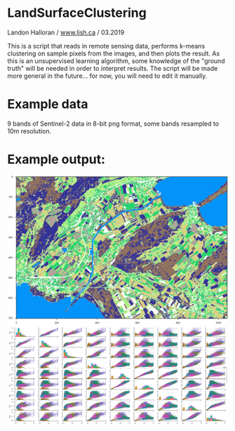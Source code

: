 # LandSurfaceClustering

Landon Halloran  /  www.ljsh.ca  /  03.2019

This is a script that reads in remote sensing data, performs k-means clustering on sample pixels from the images, and then plots the result. As this is an unsupervised learning algorithm, some knowledge of the "ground truth" will be needed in order to interpret results.
The script will be made more general in the future... for now, you will need to edit it manually.


# Example data
9 bands of Sentinel-2 data in 8-bit png format, some bands resampled to 10m resolution.

# Example output:
![Example output. 8 clusters. Seeland, Neuchatel and Bern Cantons, Switzerland.](extras/output_example_8clusters_Seeland_Switzerland_map.png)
![Example output. 8 clusters. Seeland, Neuchatel and Bern Cantons, Switzerland.](extras/output_example_8clusters_Seeland_Switzerland_pairplot.png)